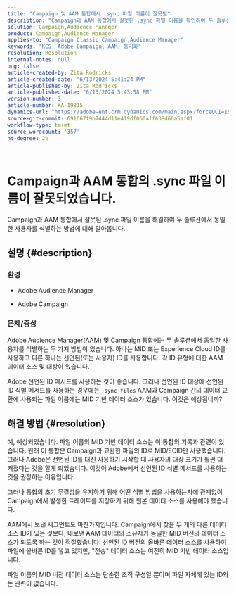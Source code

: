 ```yaml
---
title: "Campaign 및 AAM 통합에서 .sync 파일 이름이 잘못됨"
description: "Campaign과 AAM 통합에서 잘못된 .sync 파일 이름을 확인하여 두 솔루션에서 동일한 사용자를 식별하는 방법에 대해 알아봅니다."
solution: Campaign,Audience Manager
product: Campaign,Audience Manager
applies-to: "Campaign Classic,Campaign,Audience Manager"
keywords: "KCS, Adobe Campaign, AAM, 동기화"
resolution: Resolution
internal-notes: null
bug: false
article-created-by: Zita Rodricks
article-created-date: "6/13/2024 5:41:24 PM"
article-published-by: Zita Rodricks
article-published-date: "6/13/2024 5:43:58 PM"
version-number: 3
article-number: KA-19815
dynamics-url: "https://adobe-ent.crm.dynamics.com/main.aspx?forceUCI=1&pagetype=entityrecord&etn=knowledgearticle&id=a9636325-ac29-ef11-840a-002248084fbb"
source-git-commit: 691667f9b7444d11e419df060aff638d66a5af01
workflow-type: tm+mt
source-wordcount: '357'
ht-degree: 2%

---
```


# Campaign과 AAM 통합의 .sync 파일 이름이 잘못되었습니다.


Campaign과 AAM 통합에서 잘못된 .sync 파일 이름을 해결하여 두 솔루션에서 동일한 사용자를 식별하는 방법에 대해 알아봅니다.

## 설명 {#description}


### <b>환경</b>

- Adobe Audience Manager

- Adobe Campaign

### <b>문제/증상</b>

Adobe Audience Manager(AAM) 및 Campaign 통합에는 두 솔루션에서 동일한 사용자를 식별하는 두 가지 방법이 있습니다. 하나는 MID 또는 Experience Cloud ID를 사용하고 다른 하나는 선언된(또는 사용자) ID를 사용합니다. 각 ID 유형에 대한 AAM 데이터 소스 및 대상이 있습니다.

Adobe 선언된 ID 메서드를 사용하는 것이 좋습니다. 그러나 선언된 ID 대상에 선언된 ID 식별 메서드를 사용하는 경우에는 `.sync files` AAM과 Campaign 간의 데이터 교환에 사용되는 파일 이름에는 MID 기반 데이터 소스가 있습니다. 이것은 예상됩니까?


## 해결 방법 {#resolution}


예, 예상되었습니다. 파일 이름의 MID 기반 데이터 소스는 이 통합의 기록과 관련이 있습니다. 원래 이 통합은 Campaign과 교환한 파일의 ID로 MID/ECID만 사용했습니다. 그러나 Adobe은 선언된 ID를 대신 사용하기 시작할 때 사용자의 대상 크기가 훨씬 더 커졌다는 것을 알게 되었습니다. 이것이 Adobe에서 선언된 ID 식별 메서드를 사용하는 것을 권장하는 이유입니다.

그러나 통합의 초기 무결성을 유지하기 위해 어떤 식별 방법을 사용하는지에 관계없이 Campaign에서 발생한 트레이트를 저장하기 위해 원본 데이터 소스를 사용해야 했습니다.

AAM에서 보낸 세그먼트도 마찬가지입니다. Campaign에서 찾을 두 개의 다른 데이터 소스 ID가 있는 것보다, 내보낸 AAM 데이터의 소유자가 동일한 MID 버전의 데이터 소스가 되도록 하는 것이 적절했습니다. 선언된 ID 버전의 올바른 데이터 소스를 사용하여 파일에 올바른 ID를 넣고 있지만, &quot;전송&quot; 데이터 소스는 여전히 MID 기반 데이터 소스입니다.

파일 이름의 MID 버전 데이터 소스는 단순한 조직 구성일 뿐이며 파일 자체에 있는 ID와는 관련이 없습니다.
